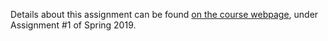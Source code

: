 Details about this assignment can be found [on the course webpage](http://cs231n.github.io/), under Assignment #1 of Spring 2019. 
